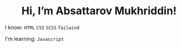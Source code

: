 <h1 align="center"> Hi, I’m Absattarov Mukhriddin! </h1>

I know: `HTML` `CSS` `SCSS` `Tailwind`

I'm learning: `Javascript`
